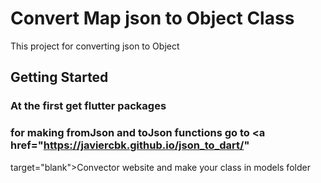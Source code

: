 # Convert Map json to Object Class

This project for converting json to Object

## Getting Started
### At the first get flutter packages
### for making fromJson and toJson functions go to <a href="https://javiercbk.github.io/json_to_dart/"
target="blank">Convector</a>   website
 and make your class in models folder
